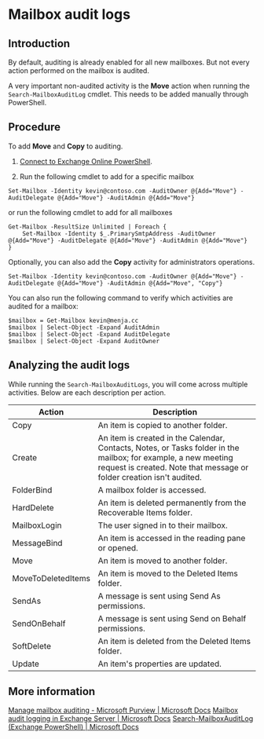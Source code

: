 # Mailbox audit logs
## Introduction
By default, auditing is already enabled for all new mailboxes. But not every action performed on the mailbox is audited.

A very important non-audited activity is the **Move** action when running the `Search-MailboxAuditLog` cmdlet. This needs to be added manually through PowerShell.

## Procedure
To add **Move** and **Copy** to auditing.

1. [Connect to Exchange Online PowerShell](https://docs.microsoft.com/en-us/powershell/exchange/connect-to-exchange-online-powershell).

2. Run the following cmdlet to add for a specific mailbox
```
Set-Mailbox -Identity kevin@contoso.com -AuditOwner @{Add="Move"} -AuditDelegate @{Add="Move"} -AuditAdmin @{Add="Move"}
```

or run the following cmdlet to add for all mailboxes
```
Get-Mailbox -ResultSize Unlimited | Foreach {
    Set-Mailbox -Identity $_.PrimarySmtpAddress -AuditOwner @{Add="Move"} -AuditDelegate @{Add="Move"} -AuditAdmin @{Add="Move"}
}
```

Optionally, you can also add the **Copy** activity for administrators operations.
```
Set-Mailbox -Identity kevin@contoso.com -AuditOwner @{Add="Move"} -AuditDelegate @{Add="Move"} -AuditAdmin @{Add="Move", "Copy"}
```

You can also run the following command to verify which activities are audited for a mailbox:
```
$mailbox = Get-Mailbox kevin@menja.cc
$mailbox | Select-Object -Expand AuditAdmin
$mailbox | Select-Object -Expand AuditDelegate
$mailbox | Select-Object -Expand AuditOwner
```

## Analyzing the audit logs
While running the `Search-MailboxAuditLogs`, you will come across multiple activities. Below are each description per action.

| Action | Description |
| ------ | ------------- |
| Copy | An item is copied to another folder. |
| Create | An item is created in the Calendar, Contacts, Notes, or Tasks folder in the mailbox; for example, a new meeting request is created. Note that message or folder creation isn't audited. |
| FolderBind | A mailbox folder is accessed. |
| HardDelete | An item is deleted permanently from the Recoverable Items folder. |
| MailboxLogin | The user signed in to their mailbox. |
| MessageBind | An item is accessed in the reading pane or opened. |
| Move | An item is moved to another folder. |
| MoveToDeletedItems | An item is moved to the Deleted Items folder. |
| SendAs | A message is sent using Send As permissions. |
| SendOnBehalf | A message is sent using Send on Behalf permissions. |
| SoftDelete | An item is deleted from the Deleted Items folder. |
| Update | An item's properties are updated. |

## More information
[Manage mailbox auditing - Microsoft Purview | Microsoft Docs](https://docs.microsoft.com/en-us/microsoft-365/compliance/enable-mailbox-auditing?view=o365-worldwide)
[Mailbox audit logging in Exchange Server | Microsoft Docs](https://docs.microsoft.com/en-us/exchange/policy-and-compliance/mailbox-audit-logging/mailbox-audit-logging?view=exchserver-2019)
[Search-MailboxAuditLog (Exchange PowerShell) | Microsoft Docs](https://docs.microsoft.com/en-us/powershell/module/exchange/search-mailboxauditlog?view=exchange-ps)
